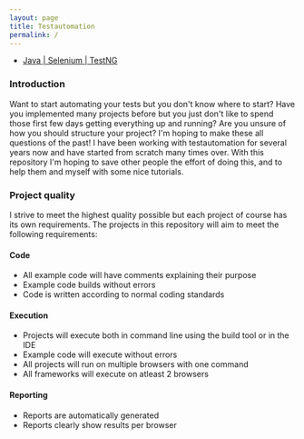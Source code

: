 ```yaml
---
layout: page
title: Testautomation
permalink: /
---
```


* [Java \| Selenium \| TestNG](frameworks/java-selenium-testng)

### Introduction
Want to start automating your tests but you don't know where to start? Have you implemented many projects before but you just don't like to spend those first few days getting everything up and running? Are you unsure of how you should structure your project? I'm hoping to make these all questions of the past! I have been working with testautomation for several years now and have started from scratch many times over. With this repository I'm hoping to save other people the effort of doing this, and to help them and myself with some nice tutorials.

### Project quality
I strive to meet the highest quality possible but each project of course has its own requirements. The projects in this repository will aim to meet the following requirements:

#### Code
* All example code will have comments explaining their purpose
* Example code builds without errors
* Code is written according to normal coding standards

#### Execution
* Projects will execute both in command line using the build tool or in the IDE
* Example code will execute without errors
* All projects will run on multiple browsers with one command
* All frameworks will execute on atleast 2 browsers

#### Reporting
* Reports are automatically generated
* Reports clearly show results per browser
